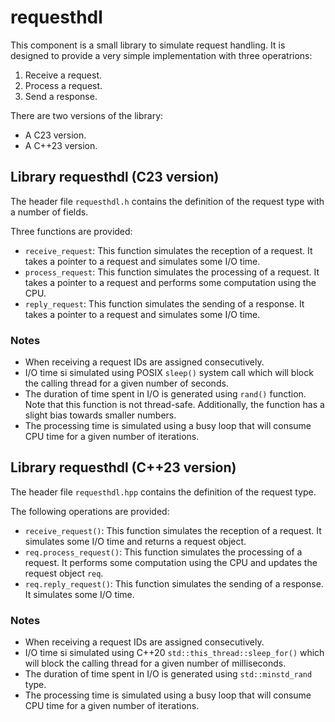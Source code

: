 # requesthdl

This component is a small library to simulate request handling. It is 
designed to provide a very simple implementation with three operatrions:

1. Receive a request.
2. Process a request.
3. Send a response.

There are two versions of the library:

- A C23 version.
- A C++23 version.

## Library requesthdl (C23 version)

The header file `requesthdl.h` contains the definition of the request type 
with a number of fields.

Three functions are provided:
- `receive_request`: This function simulates the reception of a request. It 
  takes a pointer to a request and simulates some I/O time.
- `process_request`: This function simulates the processing of a request. It 
  takes a pointer to a request and performs some computation using the CPU.
- `reply_request`: This function simulates the sending of a response. It 
  takes a pointer to a request and simulates some I/O time.

### Notes

- When receiving a request IDs are assigned consecutively.
- I/O time si simulated using POSIX `sleep()` system call which  will block the
  calling thread for a given number of seconds.
- The duration of time spent in I/O is generated using `rand()` function. 
  Note that this function is not thread-safe. Additionally, the function has 
  a slight bias towards smaller numbers.
- The processing time is simulated using a busy loop that will consume CPU time
  for a given number of iterations.

## Library requesthdl (C++23 version)

The header file `requesthdl.hpp` contains the definition of the request type.

The following operations are provided:

- `receive_request()`: This function simulates the reception of a request. It 
  simulates some I/O time and returns a request object.
- `req.process_request()`: This function simulates the processing of a request. It 
  performs some computation using the CPU and updates the request object `req`.
- `req.reply_request()`: This function simulates the sending of a response. It 
  simulates some I/O time.

### Notes
- When receiving a request IDs are assigned consecutively.
- I/O time si simulated using C++20 `std::this_thread::sleep_for()` which will 
  block the calling thread for a given number of milliseconds.
- The duration of time spent in I/O is generated using `std::minstd_rand` type. 
- The processing time is simulated using a busy loop that will consume CPU time
  for a given number of iterations.